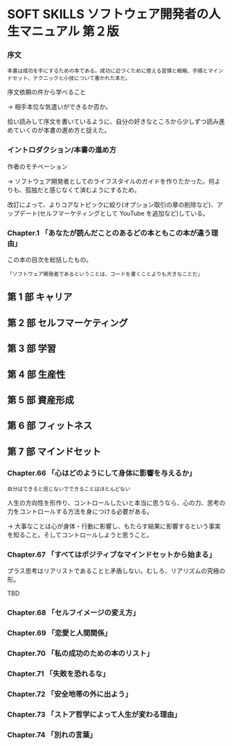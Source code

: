 # SOFT SKILLS ソフトウェア開発者の人生マニュアル 第２版

### 序文

```
本書は成功を手にするための本である。成功に近づくために使える習慣と戦略、手順とマインドセット、テクニックと小技について書かれた本だ。
```

序文依頼の件から学べること

→ 相手本位な気遣いができるか否か。

拾い読みして序文を書いているように、自分の好きなところから少しずつ読み進めていくのが本書の進め方と捉えた。

### イントロダクション/本書の進め方

作者のモチベーション

→ ソフトウェア開発者としてのライフスタイルのガイドを作りたかった。何よりも、孤独だと感じなくて済むようにするため。

改訂によって、よりコアなトピックに絞り(オプション取引の章の削除など)、アップデート(セルフマーケティングとして YouTube を追加など)している。

### Chapter.1 「あなたが読んだことのあるどの本ともこの本が違う理由」

この本の目次を総括したもの。

```
「ソフトウェア開発者であるということは、コードを書くことよりも大きなことだ」
```

## 第 1 部 キャリア

## 第 2 部 セルフマーケティング

## 第 3 部 学習

## 第 4 部 生産性

## 第 5 部 資産形成

## 第 6 部 フィットネス

## 第 7 部 マインドセット

### Chapter.66 「心はどのようにして身体に影響を与えるか」

```
自分はできると信じないでできることはほとんどない
```

人生の方向性を形作り、コントロールしたいと本当に思うなら、心の力、思考の力をコントロールする方法を身につける必要がある。

→ 大事なことは心が身体・行動に影響し、もたらす結果に影響するという事実を知ること。そしてコントロールしようと思うこと。

### Chapter.67 「すべてはポジティブなマインドセットから始まる」

プラス思考はリアリストであることと矛盾しない。むしろ、リアリズムの究極の形。

TBD

### Chapter.68 「セルフイメージの変え方」

### Chapter.69 「恋愛と人間関係」

### Chapter.70 「私の成功のための本のリスト」

### Chapter.71 「失敗を恐れるな」

### Chapter.72 「安全地帯の外に出よう」

### Chapter.73 「ストア哲学によって人生が変わる理由」

### Chapter.74 「別れの言葉」
